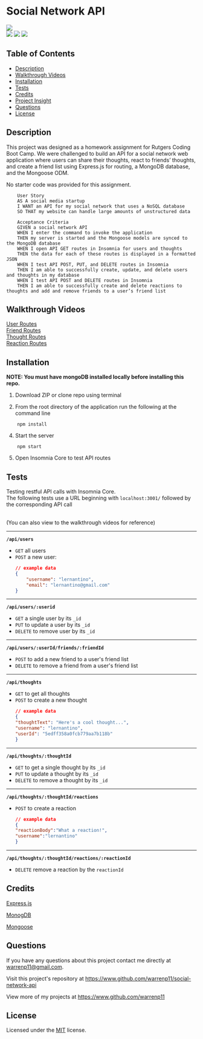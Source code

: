 # Social Network API

![](https://img.shields.io/badge/Created%20by-Peter%20Warren-yellow?style=for-the-badge)</br>
![](https://img.shields.io/badge/Database-MongoDB-green?style=flat-square&logo=mongoDB)  ![](https://img.shields.io/badge/npm%20package-express-blue?style=flat-square&logo=npm) ![](https://img.shields.io/badge/npm%20package-mongoose-red?style=flat-square&logo=npm)

## Table of Contents
* [Description](#description)
* [Walkthrough Videos](#walkthrough-videos)
* [Installation](#installation)
* [Tests](#tests)
* [Credits](#credits)
* [Project Insight](#project-insight)
* [Questions](#questions)
* [License](#license)

## Description
This project was designed as a homework assignment for Rutgers Coding Boot Camp. We were challenged to build an API for a social network web application where users can share their thoughts, react to friends’ thoughts, and create a friend list using Express.js for routing, a MongoDB database, and the Mongoose ODM.

No starter code was provided for this assignment.

        User Story
        AS A social media startup
        I WANT an API for my social network that uses a NoSQL database
        SO THAT my website can handle large amounts of unstructured data

        Acceptance Criteria
        GIVEN a social network API
        WHEN I enter the command to invoke the application
        THEN my server is started and the Mongoose models are synced to the MongoDB database
        WHEN I open API GET routes in Insomnia for users and thoughts
        THEN the data for each of these routes is displayed in a formatted JSON
        WHEN I test API POST, PUT, and DELETE routes in Insomnia
        THEN I am able to successfully create, update, and delete users and thoughts in my database
        WHEN I test API POST and DELETE routes in Insomnia
        THEN I am able to successfully create and delete reactions to thoughts and add and remove friends to a user’s friend list

## Walkthrough Videos
[User Routes]()  
[Friend Routes]()  
[Thought Routes]()  
[Reaction Routes]()  

## Installation
**NOTE: You must have mongoDB installed locally before installing this repo.** </br>

1. Download ZIP or clone repo using terminal

2. From the root directory of the application run the following at the command line
```
    npm install
```
4. Start the server
```
    npm start
```
5. Open Insomnia Core to test API routes

## Tests
Testing restful API calls with Insomnia Core. </br>
The following tests use a URL beginning  with `localhost:3001/` followed by the corresponding API call </br></br>

(You can also view to the walkthrough videos for reference) 

---
**`/api/users`**
* `GET` all users
* `POST` a new user:
    ```json
    // example data
    {
        "username": "lernantino",
        "email": "lernantino@gmail.com"
    }
    ```
---
**`/api/users/:userid`**
* `GET` a single user by its `_id` 
* `PUT` to update a user by its `_id`
* `DELETE` to remove user by its `_id`
---
**`/api/users/:userId/friends/:friendId`**
* `POST` to add a new friend to a user's friend list
* `DELETE` to remove a friend from a user's friend list
---
**`/api/thoughts`** 
* `GET` to get all thoughts
* `POST` to create a new thought
    ```json
    // example data
    {
    "thoughtText": "Here's a cool thought...",
    "username": "lernantino",
    "userId": "5edff358a0fcb779aa7b118b"
    }
    ```
---
**`/api/thoughts/:thoughtId`**
* `GET` to get a single thought by its `_id`
* `PUT` to update a thought by its `_id`
* `DELETE` to remove a thought by its `_id`
---
**`/api/thoughts/:thoughtId/reactions`**
* `POST` to create a reaction 
    ```json
    // example data
    {
    "reactionBody":"What a reaction!",
    "username":"lernantino"
    }
    ```
---
**`/api/thoughts/:thoughtId/reactions/:reactionId`**
* `DELETE` remove a reaction by the `reactionId` 

## Credits
[Express.js](https://expressjs.com/)

[MonogDB](https://www.mongodb.com/)

[Mongoose](https://mongoosejs.com/)

## Questions
If you have any questions about this project contact me directly at warrenp11@gmail.com. 
  
Visit this project's repository at https://www.github.com/warrenp11/social-network-api

View more of my projects at https://www.github.com/warrenp11

## License
Licensed under the [MIT](./LICENSE.txt) license.